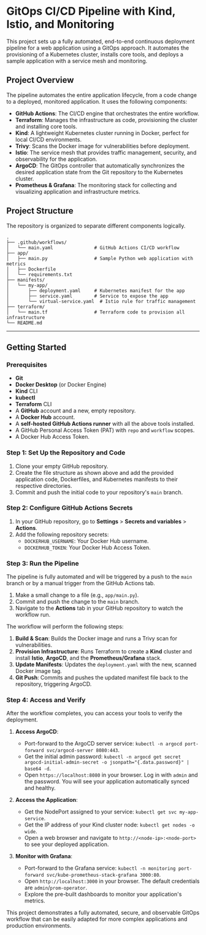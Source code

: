 # GitOps CI/CD Pipeline with Kind, Istio, and Monitoring

This project sets up a fully automated, end-to-end continuous deployment pipeline for a web application using a GitOps approach. It automates the provisioning of a Kubernetes cluster, installs core tools, and deploys a sample application with a service mesh and monitoring.

## Project Overview

The pipeline automates the entire application lifecycle, from a code change to a deployed, monitored application. It uses the following components:

  * **GitHub Actions**: The CI/CD engine that orchestrates the entire workflow.
  * **Terraform**: Manages the infrastructure as code, provisioning the cluster and installing core tools.
  * **Kind**: A lightweight Kubernetes cluster running in Docker, perfect for local CI/CD environments.
  * **Trivy**: Scans the Docker image for vulnerabilities before deployment.
  * **Istio**: The service mesh that provides traffic management, security, and observability for the application.
  * **ArgoCD**: The GitOps controller that automatically synchronizes the desired application state from the Git repository to the Kubernetes cluster.
  * **Prometheus & Grafana**: The monitoring stack for collecting and visualizing application and infrastructure metrics.

## Project Structure

The repository is organized to separate different components logically.

```
.
├── .github/workflows/
│   └── main.yaml               # GitHub Actions CI/CD workflow
├── app/
│   ├── main.py                 # Sample Python web application with metrics
│   ├── Dockerfile
│   └── requirements.txt
├── manifests/
│   └── my-app/
│       ├── deployment.yaml     # Kubernetes manifest for the app
│       ├── service.yaml        # Service to expose the app
│       └── virtual-service.yaml  # Istio rule for traffic management
├── terraform/
│   └── main.tf                 # Terraform code to provision all infrastructure
└── README.md
```

-----

## Getting Started

### Prerequisites

  * **Git**
  * **Docker Desktop** (or Docker Engine)
  * **Kind** CLI
  * **kubectl**
  * **Terraform** CLI
  * A **GitHub** account and a new, empty repository.
  * A **Docker Hub** account.
  * A **self-hosted GitHub Actions runner** with all the above tools installed.
  * A GitHub Personal Access Token (PAT) with `repo` and `workflow` scopes.
  * A Docker Hub Access Token.

### Step 1: Set Up the Repository and Code

1.  Clone your empty GitHub repository.
2.  Create the file structure as shown above and add the provided application code, Dockerfiles, and Kubernetes manifests to their respective directories.
3.  Commit and push the initial code to your repository's `main` branch.

### Step 2: Configure GitHub Actions Secrets

1.  In your GitHub repository, go to **Settings** \> **Secrets and variables** \> **Actions**.
2.  Add the following repository secrets:
      * `DOCKERHUB_USERNAME`: Your Docker Hub username.
      * `DOCKERHUB_TOKEN`: Your Docker Hub Access Token.

### Step 3: Run the Pipeline

The pipeline is fully automated and will be triggered by a push to the `main` branch or by a manual trigger from the GitHub Actions tab.

1.  Make a small change to a file (e.g., `app/main.py`).
2.  Commit and push the change to the `main` branch.
3.  Navigate to the **Actions** tab in your GitHub repository to watch the workflow run.

The workflow will perform the following steps:

1.  **Build & Scan**: Builds the Docker image and runs a Trivy scan for vulnerabilities.
2.  **Provision Infrastructure**: Runs Terraform to create a **Kind** cluster and install **Istio**, **ArgoCD**, and the **Prometheus/Grafana** stack.
3.  **Update Manifests**: Updates the `deployment.yaml` with the new, scanned Docker image tag.
4.  **Git Push**: Commits and pushes the updated manifest file back to the repository, triggering ArgoCD.

### Step 4: Access and Verify

After the workflow completes, you can access your tools to verify the deployment.

1.  **Access ArgoCD**:

      * Port-forward to the ArgoCD server service: `kubectl -n argocd port-forward svc/argocd-server 8080:443`.
      * Get the initial admin password: `kubectl -n argocd get secret argocd-initial-admin-secret -o jsonpath="{.data.password}" | base64 -d`.
      * Open `https://localhost:8080` in your browser. Log in with `admin` and the password. You will see your application automatically synced and healthy.

2.  **Access the Application**:

      * Get the NodePort assigned to your service: `kubectl get svc my-app-service`.
      * Get the IP address of your Kind cluster node: `kubectl get nodes -o wide`.
      * Open a web browser and navigate to `http://<node-ip>:<node-port>` to see your deployed application.

3.  **Monitor with Grafana**:

      * Port-forward to the Grafana service: `kubectl -n monitoring port-forward svc/kube-prometheus-stack-grafana 3000:80`.
      * Open `http://localhost:3000` in your browser. The default credentials are `admin`/`prom-operator`.
      * Explore the pre-built dashboards to monitor your application's metrics.

This project demonstrates a fully automated, secure, and observable GitOps workflow that can be easily adapted for more complex applications and production environments.
